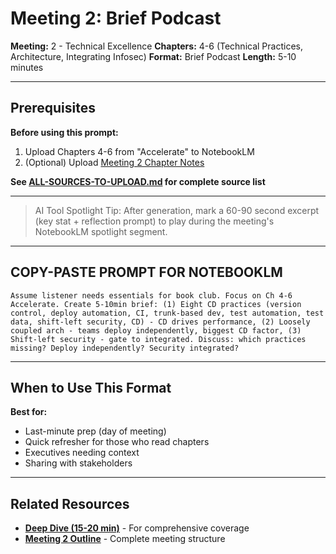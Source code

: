 # Meeting 2: Brief Podcast

**Meeting:** 2 - Technical Excellence
**Chapters:** 4-6 (Technical Practices, Architecture, Integrating Infosec)
**Format:** Brief Podcast
**Length:** 5-10 minutes

---

## Prerequisites

**Before using this prompt:**
1. Upload Chapters 4-6 from "Accelerate" to NotebookLM
2. (Optional) Upload [Meeting 2 Chapter Notes](../../meetings/meeting-2/chapter-notes.md)

**See [ALL-SOURCES-TO-UPLOAD.md](ALL-SOURCES-TO-UPLOAD.md) for complete source list**

---

> AI Tool Spotlight Tip: After generation, mark a 60-90 second excerpt (key stat + reflection prompt) to play during the meeting's NotebookLM spotlight segment.

---

## COPY-PASTE PROMPT FOR NOTEBOOKLM

```
Assume listener needs essentials for book club. Focus on Ch 4-6 Accelerate. Create 5-10min brief: (1) Eight CD practices (version control, deploy automation, CI, trunk-based dev, test automation, test data, shift-left security, CD) - CD drives performance, (2) Loosely coupled arch - teams deploy independently, biggest CD factor, (3) Shift-left security - gate to integrated. Discuss: which practices missing? Deploy independently? Security integrated?
```

---

## When to Use This Format

**Best for:**
- Last-minute prep (day of meeting)
- Quick refresher for those who read chapters
- Executives needing context
- Sharing with stakeholders

---

## Related Resources

- **[Deep Dive (15-20 min)](podcast-deep-dive-default.md)** - For comprehensive coverage
- **[Meeting 2 Outline](../../meetings/meeting-2/outline.md)** - Complete meeting structure
